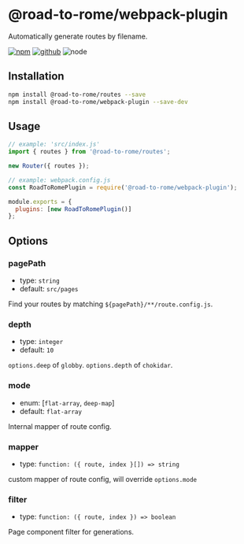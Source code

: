 # @road-to-rome/webpack-plugin

Automatically generate routes by filename.

[![npm][npm-badge]][npm-url]
[![github][github-badge]][github-url]
![node][node-badge]

[npm-url]: https://www.npmjs.com/package/@road-to-rome/webpack-plugin
[npm-badge]: https://img.shields.io/npm/v/@road-to-rome/webpack-plugin.svg?style=flat-square&logo=npm
[github-url]: https://github.com/road-to-rome/road-to-rome/tree/master/packages/webpack-plugin
[github-badge]: https://img.shields.io/npm/l/@road-to-rome/webpack-plugin.svg?style=flat-square&colorB=blue&logo=github
[node-badge]: https://img.shields.io/node/v/@road-to-rome/webpack-plugin.svg?style=flat-square&colorB=green&logo=node.js

## Installation

```bash
npm install @road-to-rome/routes --save
npm install @road-to-rome/webpack-plugin --save-dev
```

## Usage

<!-- global Router  -->
<!-- eslint-disable no-new  -->

```js
// example: 'src/index.js'
import { routes } from '@road-to-rome/routes';

new Router({ routes });
```

<!-- eslint-enable no-new  -->

```js
// example: webpack.config.js
const RoadToRomePlugin = require('@road-to-rome/webpack-plugin');

module.exports = {
  plugins: [new RoadToRomePlugin()]
};
```

## Options

### pagePath

- type: `string`
- default: `src/pages`

Find your routes by matching `${pagePath}/**/route.config.js`.

### depth

- type: `integer`
- default: `10`

`options.deep` of `globby`. `options.depth` of `chokidar`.

### mode

- enum: [`flat-array`, `deep-map`]
- default: `flat-array`

Internal mapper of route config.

### mapper

- type: `function: ({ route, index }[]) => string`

custom mapper of route config, will override `options.mode`

### filter

- type: `function: ({ route, index }) => boolean`

Page component filter for generations.
